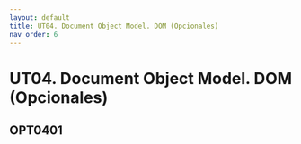 ```yaml
---
layout: default
title: UT04. Document Object Model. DOM (Opcionales)
nav_order: 6
---
```


# UT04. Document Object Model. DOM (Opcionales)

## OPT0401